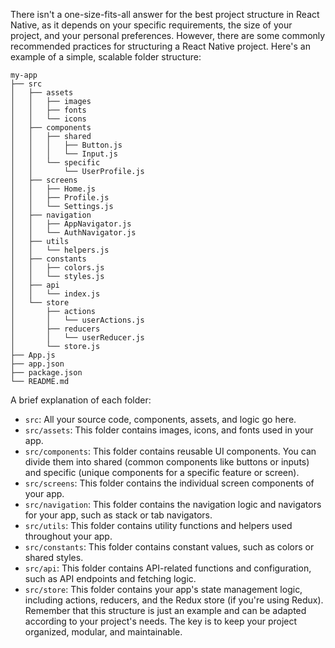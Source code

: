 There isn't a one-size-fits-all answer for the best project structure in React Native, as it depends on your specific requirements, the size of your project, and your personal preferences. However, there are some commonly recommended practices for structuring a React Native project. Here's an example of a simple, scalable folder structure:

```
my-app
├── src
│   ├── assets
│   │   ├── images
│   │   ├── fonts
│   │   └── icons
│   ├── components
│   │   ├── shared
│   │   │   ├── Button.js
│   │   │   └── Input.js
│   │   └── specific
│   │       └── UserProfile.js
│   ├── screens
│   │   ├── Home.js
│   │   ├── Profile.js
│   │   └── Settings.js
│   ├── navigation
│   │   ├── AppNavigator.js
│   │   └── AuthNavigator.js
│   ├── utils
│   │   └── helpers.js
│   ├── constants
│   │   ├── colors.js
│   │   └── styles.js
│   ├── api
│   │   └── index.js
│   └── store
│       ├── actions
│       │   └── userActions.js
│       ├── reducers
│       │   └── userReducer.js
│       └── store.js
├── App.js
├── app.json
├── package.json
└── README.md
```

A brief explanation of each folder:

- `src`: All your source code, components, assets, and logic go here.
- `src/assets`: This folder contains images, icons, and fonts used in your app.
- `src/components`: This folder contains reusable UI components. You can divide them into shared (common components like buttons or inputs) and specific (unique components for a specific feature or screen).
- `src/screens`: This folder contains the individual screen components of your app.
- `src/navigation`: This folder contains the navigation logic and navigators for your app, such as stack or tab navigators.
- `src/utils`: This folder contains utility functions and helpers used throughout your app.
- `src/constants`: This folder contains constant values, such as colors or shared styles.
- `src/api`: This folder contains API-related functions and configuration, such as API endpoints and fetching logic.
- `src/store`: This folder contains your app's state management logic, including actions, reducers, and the Redux store (if you're using Redux).
Remember that this structure is just an example and can be adapted according to your project's needs. The key is to keep your project organized, modular, and maintainable.